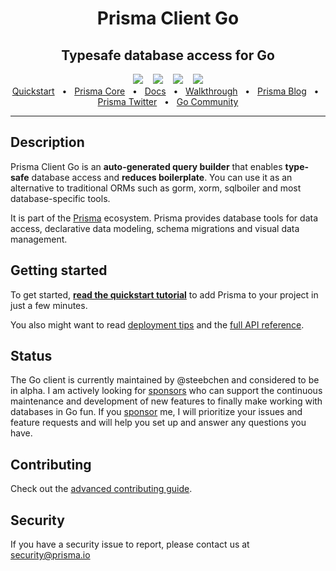 <div align="center">
  <h1>Prisma Client Go</h1>
  <h2>Typesafe database access for Go</h2>
  <div>
    <a href="https://github.com/steebchen/prisma-client-go/releases"><img src="https://img.shields.io/github/v/release/steebchen/prisma-client-go?style=for-the-badge" /></a>
    <span>&nbsp;&nbsp;</span>
    <a href="./CONTRIBUTING.md"><img src="https://img.shields.io/badge/PRs-welcome-brightgreen.svg?style=for-the-badge" /></a>
    <span>&nbsp;&nbsp;</span>
    <a href="./LICENSE"><img src="https://img.shields.io/github/license/steebchen/prisma-client-go?style=for-the-badge" /></a>
    <span>&nbsp;&nbsp;</span>
    <a href="https://goprisma.org/docs/community"><img src="https://img.shields.io/static/v1?style=for-the-badge&label=community&message=join discord&color=blue" /></a>
  </div>
  <div>
    <a href="https://goprisma.org/docs/getting-started/quickstart">Quickstart</a>
    <span>&nbsp;&nbsp;•&nbsp;&nbsp;</span>
    <a href="https://www.prisma.io/">Prisma Core</a>
    <span>&nbsp;&nbsp;•&nbsp;&nbsp;</span>
    <a href="https://goprisma.org/docs">Docs</a>
    <span>&nbsp;&nbsp;•&nbsp;&nbsp;</span>
    <a href="https://goprisma.org/docs/walkthrough">Walkthrough</a>
    <span>&nbsp;&nbsp;•&nbsp;&nbsp;</span>
    <a href="https://www.prisma.io/blog">Prisma Blog</a>
    <span>&nbsp;&nbsp;•&nbsp;&nbsp;</span>
    <a href="https://twitter.com/prisma">Prisma Twitter</a>
    <span>&nbsp;&nbsp;•&nbsp;&nbsp;</span>
    <a href="https://goprisma.org/docs/community">Go Community</a>
  </div>
</div>

<hr>

## Description

Prisma Client Go is an **auto-generated query builder** that enables **type-safe** database access and **reduces
boilerplate**. You can use it as an alternative to traditional ORMs such as gorm, xorm, sqlboiler and most
database-specific tools.

It is part of the [Prisma](https://www.prisma.io/) ecosystem. Prisma provides database tools for data access,
declarative data modeling, schema migrations and visual data management.

## Getting started

To get started, [**read the quickstart tutorial**](https://goprisma.org/docs/getting-started/quickstart) to add Prisma
to your project in just a few minutes.

You also might want to read [deployment tips](https://goprisma.org/docs/reference/deploy) and
the [full API reference](https://goprisma.org/docs/reference).

## Status

The Go client is currently maintained by @steebchen and considered to be in alpha. I am actively looking
for [sponsors](https://github.com/sponsors/steebchen) who can support the continuous maintenance and development of new
features to finally make working with databases in Go fun. If you [sponsor](https://github.com/sponsors/steebchen) me, I
will prioritize your issues and feature requests and will help you set up and answer any questions you have.

## Contributing

Check out the [advanced contributing guide](./CONTRIBUTING.md).

## Security

If you have a security issue to report, please contact us
at [security@prisma.io](mailto:security@prisma.io?subject=[GitHub]%20Prisma%20Security%20Report%20Go&cc=contact@luca-steeb.com)
